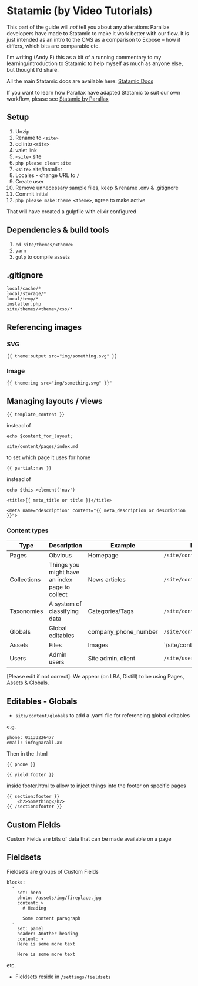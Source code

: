 # Statamic (by Video Tutorials)

This part of the guide will _not_ tell you about any alterations Parallax developers have made to Statamic to make it work better with our flow. It is just intended as an intro to the CMS as a comparison to Expose – how it differs, which bits are comparable etc.

I'm writing (Andy F) this as a bit of a running commentary to my learning/introduction to Statamic to help myself as much as anyone else, but thought I'd share.

All the main Statamic docs are available here: [Statamic Docs](https://docs.statamic.com/)

If you want to learn how Parallax have adapted Statamic to suit our own workflow, please see [Statamic by Parallax](/guides/statamic/by-parallax/)

## Setup

1. Unzip
2. Rename to `<site>`
3. cd into `<site>`
4. valet link
5. `<site>`.site
6. `php please clear:site`
7. `<site>`.site/installer
8. Locales - change URL to `/`
9. Create user
10. Remove unnecessary sample files, keep & rename .env & .gitignore
11. Commit initial
12. `php please make:theme <theme>`, agree to make active

That will have created a gulpfile with elixir configured

## Dependencies & build tools

1. `cd site/themes/<theme>`
2. `yarn`
3. `gulp` to compile assets

## .gitignore

```
local/cache/*
local/storage/*
local/temp/*
installer.php
site/themes/<theme>/css/*
```

## Referencing images

### SVG
```
{{ theme:output src="img/something.svg" }}
```

### Image
```
{{ theme:img src="img/something.svg" }}"
```

## Managing layouts / views

```
{{ template_content }}
```


instead of

```
echo $content_for_layout;
```

```
site/content/pages/index.md
```

to set which page it uses for home

```
{{ partial:nav }}
```


instead of

```
echo $this->element('nav')
```

```
<title>{{ meta_title or title }}</title>
```

```
<meta name="description" content="{{ meta_description or description }}">
```

### Content types

| Type | Description | Example | Lives in |
| ---- | ----------- | ------- | -------- |
| Pages | Obvious | Homepage | `/site/content/pages` |
| Collections | Things you might have an index page to collect | News articles | `/site/content/collections` |
| Taxonomies | A system of classifying data | Categories/Tags | `/site/content/taxonomies` |
| Globals | Global editables | company_phone_number | `/site/content/globals` |
| Assets | Files | Images | `/site/content/assets/ |
| Users | Admin users | Site admin, client | `/site/users` |

[Please edit if not correct]: We appear (on LBA, Distill) to be using Pages, Assets & Globals.

## Editables - Globals

- `site/content/globals` to add a .yaml file for referencing global editables

e.g.
```
phone: 01133226477
email: info@parall.ax
```

Then in the .html
```
{{ phone }}
```

```
{{ yield:footer }}
```
inside footer.html to allow to inject things into the footer on specific pages

```
{{ section:footer }}
    <h2>Something</h2>
{{ /section:footer }}
```

## Custom Fields

Custom Fields are bits of data that can be made available on a page

## Fieldsets

Fieldsets are groups of Custom Fields

```
blocks:
  -
    set: hero
    photo: /assets/img/fireplace.jpg
    content: >
      # Heading

      Some content paragraph
  -
    set: panel
    header: Another heading
    content: >
    Here is some more text

    Here is some more text
```

etc.

- Fieldsets reside in `/settings/fieldsets`